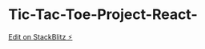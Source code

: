 # Tic-Tac-Toe-Project-React-

[Edit on StackBlitz ⚡️](https://stackblitz.com/edit/stackblitz-starters-jv91od)
